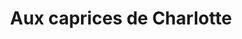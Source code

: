 ---
title: "Aux caprices de Charlotte"
url: /besancon/aux-caprices-de-charlotte/
shop: boulangerie
---